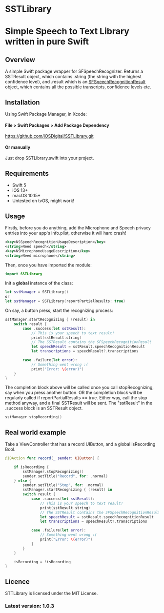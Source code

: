 # SSTLibrary
# Simple Speech to Text Library written in pure Swift

## Overview
A simple Swift package wrapper for SFSpeechRecognizer. Returns a SSTResult object, which contains .string (the string with the highest confidence level), and .result which is an [SFSpeechRecognitionResult](https://developer.apple.com/documentation/speech/sfspeechrecognitionresult) object, which contains all the possible transcripts, confidence levels etc.

## Installation
Using Swift Package Manager, in Xcode:

#### File > Swift Packages > Add Package Dependency
https://github.com/iOSDigital/SSTLibrary.git

#### Or manually
Just drop SSTLibrary.swift into your project.

## Requirements
* Swift 5
* iOS 13+
* macOS 10.15+
* Untested on tvOS, might work!

## Usage
Firstly, before you do anything, add the Microphone and Speech privacy entries into your app's info.plist, otherwise it will hard crash!

```xml
<key>NSSpeechRecognitionUsageDescription</key>
<string>Need speech</string>
<key>NSMicrophoneUsageDescription</key>
<string>Need microphone</string>
```

Then, once you have imported the module:

```swift
import SSTLibrary
```

Init a **global** instance of the class:

```swift
let sstManager = SSTLibrary()
or
let sstManager = SSTLibrary(reportPartialResults: true)
```

On say, a button press, start the recognizing process:

```swift
sstManager.startRecognizing { (result) in
    switch result {
        case .success(let sstResult):
            // This is your speech to text result!
            print(sstResult.string)
            // The SSTResult contains the SFSpeechRecognitionResult
            let speechResult = sstResult.speechRecognitionResult
            let transcriptions = speechResult?.transcriptions

        case .failure(let error):
            // Something went wrong :(
            print("Error: \(error)")
    }
}
```

The completion block above will be called once you call stopRecognizing, say when you press another button.
OR the completion block will be regularly called if reportPartialResults == true.
Either way, call the stop method anyway, and a final SSTResult will be sent.
The "sstResult" in the .success block is an SSTResult object.

```swift
sstManager.stopRecording()
```

## Real world example

Take a ViewController that has a record UIButton, and a global isRecording Bool.

```swift
@IBAction func record(_ sender: UIButton) {

    if isRecording {
        sstManager.stopRecognizing()
        sender.setTitle("Record", for: .normal)
    } else {
        sender.setTitle("Stop", for: .normal)
        sstManager.startRecognizing { (result) in
        switch result {
            case .success(let sstResult):
                // This is your speech to text result!
                print(sstResult.string)
                // The SSTResult contains the SFSpeechRecognitionResult
                let speechResult = sstResult.speechRecognitionResult
                let transcriptions = speechResult?.transcriptions

            case .failure(let error):
                // Something went wrong :(
                print("Error: \(error)")
            }
        }
    }

    isRecording = !isRecording
}
```

## Licence
STTLibrary is licensed under the MIT License.

### Latest version: 1.0.3
